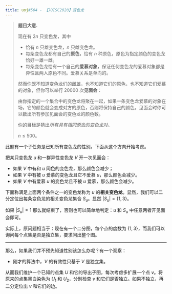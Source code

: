 ```yaml
---
title: uoj#504 - 【JOISC2020】变色龙
---
```


> **题目大意.**
>
> 现在有 $2n$ 只变色龙，其中
>
> - 恰有 $n$ 只雄变色龙，$n$ 只雌变色龙。
> - 每条变色龙都有自己的**原色**，恰有 $n$ 种原色，原色为指定颜色的变色龙恰好一雄一雌。
> - 每条变色龙恰有一个自己的**爱慕对象**，保证任何变色龙的爱慕对象都是异性且两人原色不同。爱慕关系是单向的。
>
> 然而你既不知道变色龙们的雌雄，也不知道它们的原色，也不知道它们爱慕的对象，但你可以举行 $20000$ 次**见面会**：
>
> 由你指定的一个集合中的变色龙将聚在一起，如果一条变色龙爱慕的对象在场，它的颜色就会变成对方的原色，否则将保持自己的颜色。见面会时你可以数出所有参加见面会的变色龙的颜色数。
>
> 你的目标是猜出*所有具有相同原色的变色龙对*。
>
> $n\le 500$。

此题有一个子任务是已知所有变色龙的性别。下面从这个方向开始考虑。

把某只变色龙 $u$ 和一群异性变色龙 $V$ 开一次见面会：

- 如果 $V$ 中有和 $u$ 同色的变色龙，那么颜色会减少；
- 如果 $V$ 中有被 $u$ 爱慕的变色龙且它不爱慕 $u$，那么颜色会减少。
- 如果 $V$ 中有爱慕 $u$ 的变色龙且不被 $u$ 爱慕，那么颜色会减少。

下面称满足上面两个条件之一的变色龙称为 $u$ 的**相关变色龙**。显然，我们可以二分定位出每条变色龙的相关变色龙集合 $S_u$。显然 $|S_u|=\{1,3\}$。

如果 $|S_u|=1$ 那么就结束了，否则也可以简单地判定：$u$ 和 $S_u$ 中任意两者开见面会即可。

实际上，原问题相当于：现在有一个二分图，每个点的度数为 $\{1,3\}$，而我们可以询问每个点集是否是独立集，要求问出整个图。

----

那么，如果我们并不预先知道性别该怎么办呢？有一个观察：

- 刚才的算法中，$V$ 的有效性只基于 $V$ 是独立集。

从而我们维护一个已知的点集 $U$ 和它的导出子图，每次考虑多扩展一个点 $v$。将原来的点集黑白染色为 $U_1$ 和 $U_2$，分别检查 $v$ 和它们是否独立。如果不独立，再二分定位出 $v$ 和它们的边。

